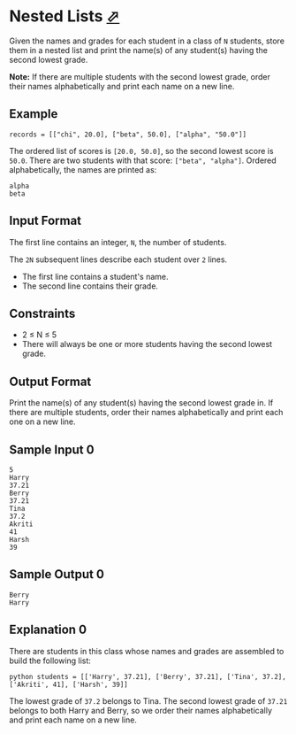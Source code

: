 # Nested Lists [⬀](https://www.hackerrank.com/challenges/nested-list)

Given the names and grades for each student in a class of `N` students, store them in a nested list and print the name(s) of any student(s) having the second lowest grade.

**Note:** If there are multiple students with the second lowest grade, order their names alphabetically and print each name on a new line.

## Example
```
records = [["chi", 20.0], ["beta", 50.0], ["alpha", "50.0"]]
```

The ordered list of scores is `[20.0, 50.0]`, so the second lowest score is `50.0`. There are two students with that score: `["beta", "alpha"]`. Ordered alphabetically, the names are printed as:
```
alpha
beta
```

## Input Format

The first line contains an integer, `N`, the number of students.

The `2N` subsequent lines describe each student over `2` lines.
- The first line contains a student's name.
- The second line contains their grade.

## Constraints

- 2 ≤ N ≤ 5
- There will always be one or more students having the second lowest grade.

## Output Format

Print the name(s) of any student(s) having the second lowest grade in. If there are multiple students, order their names alphabetically and print each one on a new line.

## Sample Input 0
```
5
Harry
37.21
Berry
37.21
Tina
37.2
Akriti
41
Harsh
39
```

## Sample Output 0
```
Berry
Harry
```

## Explanation 0

There are  students in this class whose names and grades are assembled to build the following list:

```
python students = [['Harry', 37.21], ['Berry', 37.21], ['Tina', 37.2], ['Akriti', 41], ['Harsh', 39]]
```

The lowest grade of `37.2` belongs to Tina. The second lowest grade of `37.21` belongs to both Harry and Berry, so we order their names alphabetically and print each name on a new line.
